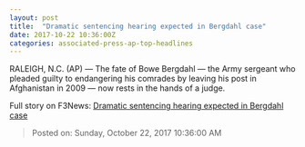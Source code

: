 ```yaml
---
layout: post
title:  "Dramatic sentencing hearing expected in Bergdahl case"
date: 2017-10-22 10:36:00Z
categories: associated-press-ap-top-headlines
---
```


RALEIGH, N.C. (AP) — The fate of Bowe Bergdahl — the Army sergeant who pleaded guilty to endangering his comrades by leaving his post in Afghanistan in 2009 — now rests in the hands of a judge.


Full story on F3News: [Dramatic sentencing hearing expected in Bergdahl case](http://www.f3nws.com/n/2ajzrC)

> Posted on: Sunday, October 22, 2017 10:36:00 AM
